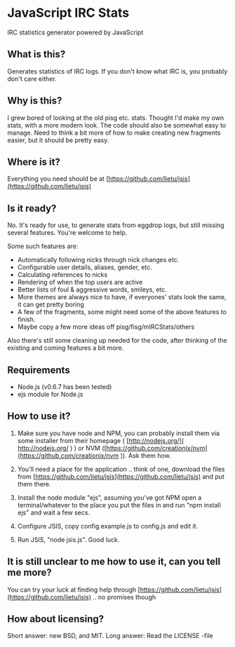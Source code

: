 # JavaScript IRC Stats

IRC statistics generator powered by JavaScript



## What is this?

Generates statistics of IRC logs. If you don't know what IRC is, you probably don't care either.



## Why is this?

I grew bored of looking at the old pisg etc. stats. Thought I'd make my own stats, with a more
modern look. The code should also be somewhat easy to manage. Need to think a bit more of how
to make creating new fragments easier, but it should be pretty easy.



## Where is it?

Everything you need should be at [https://github.com/lietu/jsis](https://github.com/lietu/jsis)



## Is it ready?

No. It's ready for use, to generate stats from eggdrop logs, but still missing several features. You're welcome to help.

Some such features are:

 - Automatically following nicks through nick changes etc.
 - Configurable user details, aliases, gender, etc.
 - Calculating references to nicks
 - Rendering of when the top users are active
 - Better lists of foul & aggressive words, smileys, etc.
 - More themes are always nice to have, if everyones' stats look the same, it can get pretty boring
 - A few of the fragments, some might need some of the above features to finish.
 - Maybe copy a few more ideas off pisg/fisg/mIRCStats/others

Also there's still some cleaning up needed for the code, after thinking of the existing and coming features a bit more.


## Requirements

 - Node.js (v0.6.7 has been tested)
 - ejs module for Node.js



## How to use it?

1. Make sure you have node and NPM, you can probably install them via some installer from their homepage ( [http://nodejs.org/]( http://nodejs.org/ ) ) or NVM ([https://github.com/creationix/nvm](https://github.com/creationix/nvm )). Ask them how.

2. You'll need a place for the application .. think of one, download the files from [https://github.com/lietu/jsis](https://github.com/lietu/jsis) and put them there.

3. Install the node module "ejs", assuming you've got NPM open a terminal/whatever to the place you put the files in and run "npm install ejs" and wait a few secs.

4. Configure JSIS, copy config.example.js to config.js and edit it.

5. Run JSIS, "node jsis.js". Good luck.



## It is still unclear to me how to use it, can you tell me more?

You can try your luck at finding help through [https://github.com/lietu/jsis](https://github.com/lietu/jsis) .. no promises though



## How about licensing?

Short answer: new BSD, and MIT. Long answer: Read the LICENSE -file



